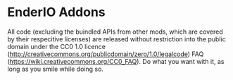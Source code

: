 EnderIO Addons
=======

All code (excluding the buindled APIs from other mods, which are covered by their respecitive licenses) are released without restriction into the public domain under the CC0 1.0 licence (http://creativecommons.org/publicdomain/zero/1.0/legalcode) FAQ (https://wiki.creativecommons.org/CC0_FAQ).
Do what you want with it, as long as you smile while doing so.
